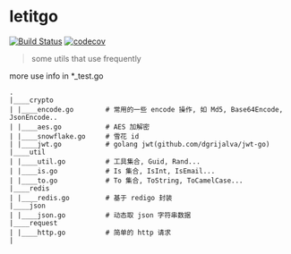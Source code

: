 # letitgo

[![Build Status](https://www.travis-ci.org/evercyan/letitgo.svg?branch=master)](https://www.travis-ci.org/evercyan/letitgo)
[![codecov](https://codecov.io/gh/evercyan/leetcli/branch/master/graph/badge.svg?token=RbJTUtAlvl)](https://codecov.io/gh/evercyan/letitgo)

> some utils that use frequently

more use info in *_test.go

```
.
|____crypto
| |____encode.go        # 常用的一些 encode 操作, 如 Md5, Base64Encode, JsonEncode..
| |____aes.go           # AES 加解密
| |____snowflake.go     # 雪花 id
| |____jwt.go           # golang jwt(github.com/dgrijalva/jwt-go)
|____util
| |____util.go          # 工具集合, Guid, Rand...
| |____is.go            # Is 集合, IsInt, IsEmail...
| |____to.go            # To 集合, ToString, ToCamelCase...
|____redis
| |____redis.go         # 基于 redigo 封装
|____json
| |____json.go          # 动态取 json 字符串数据
|____request
| |____http.go          # 简单的 http 请求
|
```
